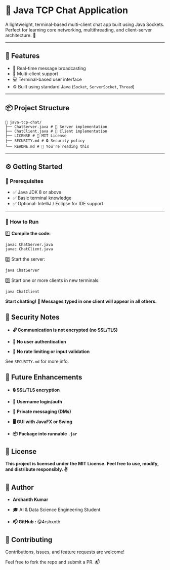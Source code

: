 # 💬 Java TCP Chat Application

A lightweight, terminal-based multi-client chat app built using Java Sockets. Perfect for learning core networking, multithreading, and client-server architecture. 🚀

---

## 🧩 Features

- 🔁 Real-time message broadcasting
- 👥 Multi-client support
- 💻 Terminal-based user interface
- ⚙️ Built using standard Java (`Socket`, `ServerSocket`, `Thread`)

---

## 📦 Project Structure

```plaintext
📁 java-tcp-chat/
├── ChatServer.java # 💼 Server implementation
├── ChatClient.java # 🙋 Client implementation
├── LICENSE # 📜 MIT License
├── SECURITY.md # 🔒 Security policy
└── README.md # 🧾 You're reading this
```

---

## ⚙️ Getting Started

### 📌 Prerequisites

- ✅ Java JDK 8 or above
- ✅ Basic terminal knowledge
- ✅ Optional: IntelliJ / Eclipse for IDE support

---

### 🧪 How to Run

1️⃣ **Compile the code:**

```bash
javac ChatServer.java
javac ChatClient.java
```

2️⃣ Start the server:

```bash
java ChatServer
```

3️⃣ Start one or more clients in new terminals:

```bash
java ChatClient
```

**Start chatting! 💬 Messages typed in one client will appear in all others.**

## 🔐 Security Notes

- **🔓 Communication is not encrypted (no SSL/TLS)**

- **🙅 No user authentication**

- **🚫 No rate limiting or input validation**

See `SECURITY.md` for more info.

## 🚀 Future Enhancements

- **🔒 SSL/TLS encryption**

- **👤 Username login/auth**

- **💌 Private messaging (DMs)**

- **🖥️ GUI with JavaFX or Swing**

- **📦 Package into runnable `.jar`**

## 🪪 License

**This project is licensed under the MIT License.**
**Feel free to use, modify, and distribute responsibly. ✌️**

## 👤 Author

- **Arshanth Kumar**

- 🎓 AI & Data Science Engineering Student

- **📫 GitHub :** @4rshxnth

## 🙌 Contributing

Contributions, issues, and feature requests are welcome!

Feel free to fork the repo and submit a PR. 📬
